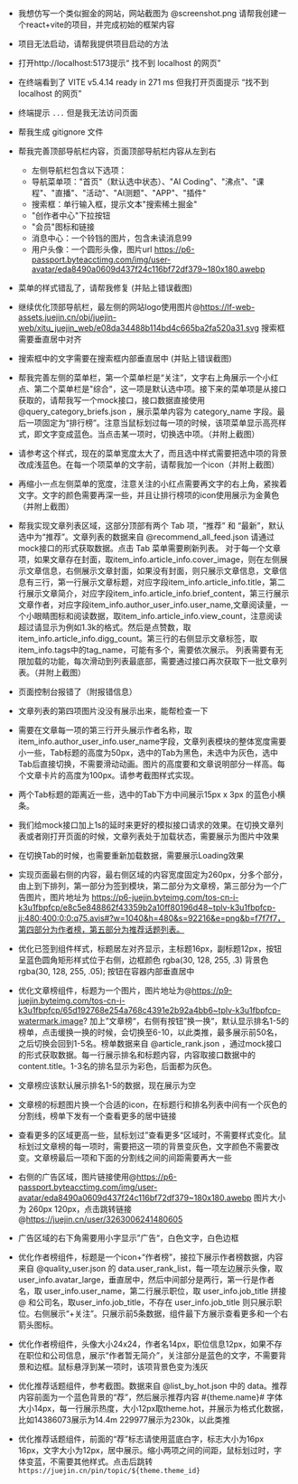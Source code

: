 - 我想仿写一个类似掘金的网站，网站截图为 @screenshot.png 请帮我创建一个react+vite的项目，并完成初始的框架内容
- 项目无法启动，请帮我提供项目启动的方法
- 打开http://localhost:5173提示“ 找不到 localhost 的网页”
- 在终端看到了   VITE v5.4.14  ready in 271 ms 但我打开页面提示 “找不到 localhost 的网页”
- 终端提示 `...` 但是我无法访问页面
- 帮我生成 gitignore 文件


- 帮我完善顶部导航栏内容，页面顶部导航栏内容从左到右
  - 左侧导航栏包含以下选项：
  - 导航菜单项："首页"（默认选中状态）、"AI Coding"、"沸点"、"课程"、"直播"、"活动"、"AI测题"、"APP"、"插件"
  - 搜索框：单行输入框，提示文本"搜索稀土掘金"
  - "创作者中心"下拉按钮
  - "会员"图标和链接
  - 消息中心：一个铃铛的图片，包含未读消息99
  - 用户头像：一个圆形头像，图片url https://p6-passport.byteacctimg.com/img/user-avatar/eda8490a0609d437f24c116bf72df379~180x180.awebp
- 菜单的样式错乱了，请帮我修复 (并贴上错误截图)
- 继续优化顶部导航栏，最左侧的网站logo使用图片@https://lf-web-assets.juejin.cn/obj/juejin-web/xitu_juejin_web/e08da34488b114bd4c665ba2fa520a31.svg 搜索框需要垂直居中对齐
- 搜索框中的文字需要在搜索框内部垂直居中 (并贴上错误截图)


- 帮我完善左侧的菜单栏，第一个菜单栏是“关注”，文字右上角展示一个小红点、第二个菜单栏是"综合"，这一项是默认选中项。接下来的菜单项是从接口获取的，请帮我写一个mock接口，接口数据直接使用 @query_category_briefs.json ，展示菜单内容为 category_name 字段。最后一项固定为“排行榜”。注意当鼠标划过每一项的时候，该项菜单显示高亮样式，即文字变成蓝色。当点击某一项时，切换选中项。（并附上截图）
- 请参考这个样式，现在的菜单宽度太大了，而且选中样式需要把选中项的背景改成浅蓝色。在每一个项菜单的文字前，请帮我加一个icon（并附上截图）
- 再缩小一点左侧菜单的宽度，注意关注的小红点需要再文字的右上角，紧挨着文字。文字的颜色需要再深一些，并且让排行榜项的icon使用展示为金黄色（并附上截图）


- 帮我实现文章列表区域，这部分顶部有两个 Tab 项，“推荐” 和 “最新”，默认选中为“推荐”。文章列表的数据来自 @recommend_all_feed.json 请通过mock接口的形式获取数据。点击 Tab 菜单需要刷新列表。
对于每一个文章项，如果文章存在封面，取item_info.article_info.cover_image，则在左侧展示文章信息，右侧展示文章封面，如果没有封面，则只展示文章信息，文章信息有三行，第一行展示文章标题，对应字段item_info.article_info.title，第二行展示文章简介，对应字段item_info.article_info.brief_content，第三行展示文章作者，对应字段item_info.author_user_info.user_name,文章阅读量，一个小眼睛图标和阅读数据，取item_info.article_info.view_count，注意阅读超过请显示为例如1.3k的格式。然后是点赞数，取item_info.article_info.digg_count。第三行的右侧显示文章标签，取item_info.tags中的tag_name，可能有多个，需要依次展示。
列表需要有无限加载的功能，每次滑动到列表最底部，需要通过接口再次获取下一批文章列表。（并附上截图）
- 页面控制台报错了（附报错信息）


- 文章列表的第四项图片没没有展示出来，能帮检查一下
- 需要在文章每一项的第三行开头展示作者名称，取item_info.author_user_info.user_name字段，文章列表模块的整体宽度需要小一些，Tab标题的高度为50px，选中的Tab为黑色，未选中为灰色，选中Tab后直接切换，不需要滑动动画。图片的高度要和文章说明部分一样高。每个文章卡片的高度为100px。请参考截图样式实现。
- 两个Tab标题的距离近一些，选中的Tab下方中间展示15px x 3px 的蓝色小横条。
- 我们给mock接口加上1s的延时来更好的模拟接口请求的效果。在切换文章列表或者刚打开页面的时候，文章列表处于加载状态，需要展示为图片中效果
- 在切换Tab的时候，也需要重新加载数据，需要展示Loading效果


- 实现页面最右侧的内容，最右侧区域的内容宽度固定为260px，分多个部分，由上到下排列，第一部分为签到模块，第二部分为文章榜，第三部分为一个广告图片，图片地址为 https://p6-juejin.byteimg.com/tos-cn-i-k3u1fbpfcp/e8c5e848862f43359b2a10ff80196d48~tplv-k3u1fbpfcp-jj:480:400:0:0:q75.avis#?w=1040&h=480&s=92216&e=png&b=f7f7f7，第四部分为作者榜，第五部分为推荐话题列表。
- 优化已签到组件样式，标题居左对齐显示，主标题16px，副标题12px，按钮呈蓝色圆角矩形样式位于右侧，边框颜色 rgba(30, 128, 255, .3) 背景色 rgba(30, 128, 255, .05); 按钮在容器内部垂直居中
- 优化文章榜组件，标题为一个图片，图片地址为@https://p9-juejin.byteimg.com/tos-cn-i-k3u1fbpfcp/65d192768e254a768c4391e2b92a4bb6~tplv-k3u1fbpfcp-watermark.image? 加上”文章榜“，右侧有按钮”换一换“，默认显示排名1-5的榜单，点击缓换一换的时候，会切换至6-10，以此类推，最多展示前50名，之后切换会回到1-5名。榜单数据来自 @article_rank.json ，通过mock接口的形式获取数据。每一行展示排名和标题内容，内容取接口数据中的content.title。1-3名的排名显示为彩色，后面都为灰色。
- 文章榜应该默认展示排名1-5的数据，现在展示为空
- 文章榜的标题图片换一个合适的icon，在标题行和排名列表中间有一个灰色的分割线，榜单下发有一个查看更多的居中链接
- 查看更多的区域更高一些，鼠标划过”查看更多“区域时，不需要样式变化。鼠标划过文章榜的每一项时，需要把这一项的背景变灰色，文字颜色不需要改变。文章榜最后一项和下面的分割线之间的间距需要再大一些
- 右侧的广告区域，图片链接使用@https://p6-passport.byteacctimg.com/img/user-avatar/eda8490a0609d437f24c116bf72df379~180x180.awebp 图片大小为 260px 120px，点击跳转链接@https://juejin.cn/user/3263006241480605 
- 广告区域的右下角需要用小字显示”广告“，白色文字，白色边框
- 优化作者榜组件，标题是一个icon+“作者榜”，接拉下展示作者榜数据，内容来自 @quality_user.json  的 data.user_rank_list，每一项左边展示头像，取user_info.avatar_large，垂直居中，然后中间部分是两行，第一行是作者名，取 user_info.user_name，第二行展示职位，取 user_info.job_title 拼接 @ 和公司名，取user_info.job_title，不存在 user_info.job_title 则只展示职位。右侧展示“+关注”。只展示前5条数据，组件最下方展示查看更多和一个右箭头图标。
- 优化作者榜组件，头像大小24x24，作者名14px，职位信息12px，如果不存在职位和公司信息，展示“作者暂无简介”，关注部分是蓝色的文字，不需要背景和边框。鼠标悬浮到某一项时，该项背景色变为浅灰
- 优化推荐话题组件，参考截图。数据来自 @list_by_hot.json 中的 data。推荐内容前面为一个蓝色背景的“荐”，然后展示推荐内容  #{theme.name}# 字体大小14px，每一行展示热度，大小12px取theme.hot，并展示为格式化数据，比如14386073展示为14.4m 229977展示为230k，以此类推
- 优化推荐话题组件，前面的“荐”标志请使用蓝底白字，标志大小为16px 16px，文字大小为12px，居中展示。缩小两项之间的间距，鼠标划过时，字体变蓝，不需要其他样式。点击后跳转 `https://juejin.cn/pin/topic/${theme.theme_id}`